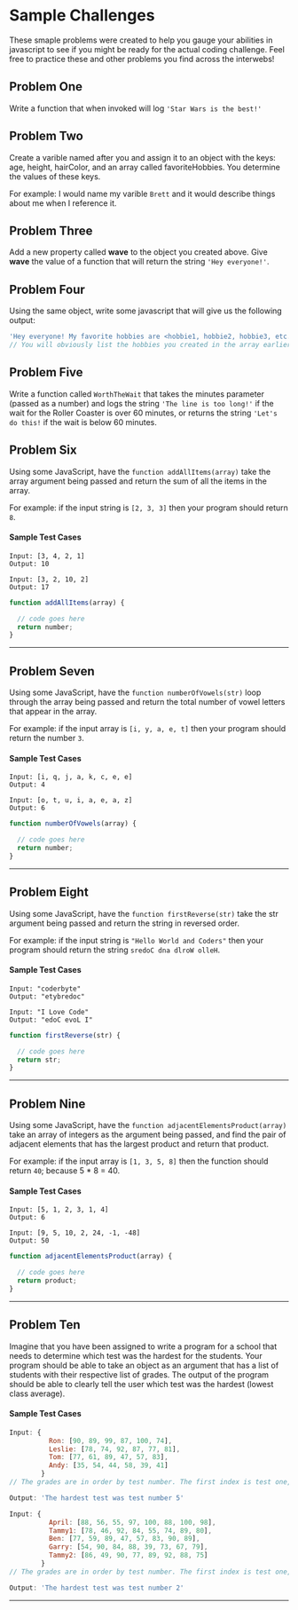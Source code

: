 # Sample Challenges
These smaple problems were created to help you gauge your abilities in javascript to see if you might be ready for the actual coding challenge. Feel free to practice these and other problems you find across the interwebs!

## Problem One
Write a function that when invoked will log `'Star Wars is the best!'`

## Problem Two
Create a varible named after you and assign it to an object with the keys: age, height, hairColor, and an array called favoriteHobbies. You determine the values of these keys.

For example: I would name my varible `Brett` and it would describe things about me when I reference it.

## Problem Three
Add a new property called **wave** to the object you created above. Give **wave** the value of a function that will return the string `'Hey everyone!'`.

## Problem Four
Using the same object, write some javascript that will give us the following output:
```JavaScript
'Hey everyone! My favorite hobbies are <hobbie1, hobbie2, hobbie3, etc.>'
// You will obviously list the hobbies you created in the array earlier.
```

## Problem Five
Write a function called `WorthTheWait` that takes the minutes parameter (passed as a number) and logs the string `'The line is too long!'` if the wait for the Roller Coaster is over 60 minutes, or returns the string `'Let's do this!` if the wait is below 60 minutes.

## Problem Six
Using some JavaScript, have the `function addAllItems(array)` take the array argument being passed and return the sum of all the items in the array. 

For example: if the input string is `[2, 3, 3]` then your program should return `8`. 

#### Sample Test Cases

```
Input: [3, 4, 2, 1]
Output: 10
```

```
Input: [3, 2, 10, 2]
Output: 17
```

```JavaScript
function addAllItems(array) { 

  // code goes here  
  return number; 
}
```
---

## Problem Seven
Using some JavaScript, have the `function numberOfVowels(str)` loop through the array being passed and return the total number of vowel letters that appear in the array. 

For example: if the input array is `[i, y, a, e, t]` then your program should return the number `3`. 

#### Sample Test Cases

```
Input: [i, q, j, a, k, c, e, e]
Output: 4
```

```
Input: [o, t, u, i, a, e, a, z]
Output: 6
```

```JavaScript
function numberOfVowels(array) { 

  // code goes here  
  return number;      
}
```
---


## Problem Eight
Using some JavaScript, have the `function firstReverse(str)` take the str argument being passed and return the string in reversed order. 

For example: if the input string is `"Hello World and Coders"` then your program should return the string `sredoC dna dlroW olleH`. 

#### Sample Test Cases

```
Input: "coderbyte"
Output: "etybredoc"
```

```
Input: "I Love Code"
Output: "edoC evoL I"
```

```JavaScript
function firstReverse(str) { 

  // code goes here  
  return str;        
}
```
---

## Problem Nine
Using some JavaScript, have the `function adjacentElementsProduct(array)` take an array of integers as the argument being passed, and find the pair of adjacent elements that has the largest product and return that product.

For example: if the input array is `[1, 3, 5, 8]` then the function should return `40`; because 5 * 8 = 40.

#### Sample Test Cases

```
Input: [5, 1, 2, 3, 1, 4]
Output: 6
```

```
Input: [9, 5, 10, 2, 24, -1, -48]
Output: 50
```

```JavaScript
function adjacentElementsProduct(array) { 

  // code goes here  
  return product;        
}
```
---

## Problem Ten
Imagine that you have been assigned to write a program for a school that needs to determine which test was the hardest for the students. Your program should be able to take an object as an argument that has a list of students with their respective list of grades. The output of the program should be able to clearly tell the user which test was the hardest (lowest class average).

#### Sample Test Cases

```javascript
Input: {
          Ron: [90, 89, 99, 87, 100, 74],
          Leslie: [78, 74, 92, 87, 77, 81],
          Tom: [77, 61, 89, 47, 57, 83],
          Andy: [35, 54, 44, 58, 39, 41]
        }
// The grades are in order by test number. The first index is test one, the second index is test 2, etc.

Output: 'The hardest test was test number 5'
```

```javascript
Input: {
          April: [88, 56, 55, 97, 100, 88, 100, 98],
          Tammy1: [78, 46, 92, 84, 55, 74, 89, 80],
          Ben: [77, 59, 89, 47, 57, 83, 90, 89],
          Garry: [54, 90, 84, 88, 39, 73, 67, 79],
          Tammy2: [86, 49, 90, 77, 89, 92, 88, 75]
        }
// The grades are in order by test number. The first index is test one, the second index is test 2, etc.

Output: 'The hardest test was test number 2'
```

---